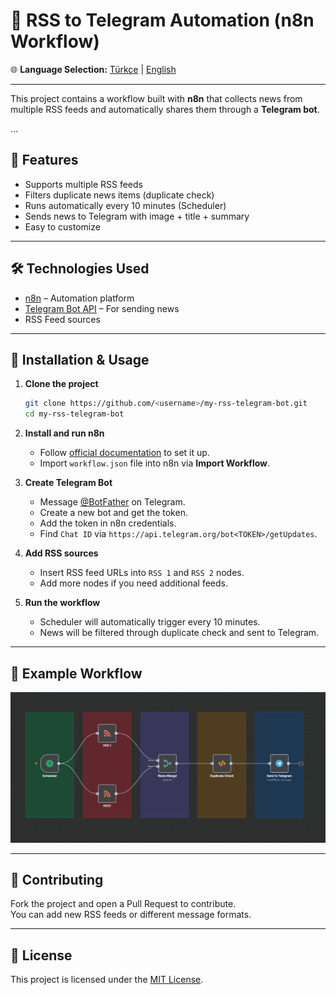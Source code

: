 # 📡 RSS to Telegram Automation (n8n Workflow)

🌐 **Language Selection:** [Türkçe](README.md) | [English](README.en.md)

---

This project contains a workflow built with **n8n** that collects news from multiple RSS feeds and automatically shares them through a **Telegram bot**.

...

## 🚀 Features
- Supports multiple RSS feeds
- Filters duplicate news items (duplicate check)
- Runs automatically every 10 minutes (Scheduler)
- Sends news to Telegram with image + title + summary
- Easy to customize

---

## 🛠️ Technologies Used
- [n8n](https://n8n.io/) – Automation platform
- [Telegram Bot API](https://core.telegram.org/bots/api) – For sending news
- RSS Feed sources

---

## 🔧 Installation & Usage

1. **Clone the project**
   ```bash
   git clone https://github.com/<username>/my-rss-telegram-bot.git
   cd my-rss-telegram-bot
   ```

2. **Install and run n8n**  
   - Follow [official documentation](https://docs.n8n.io/hosting/) to set it up.  
   - Import `workflow.json` file into n8n via **Import Workflow**.

3. **Create Telegram Bot**  
   - Message [@BotFather](https://t.me/BotFather) on Telegram.  
   - Create a new bot and get the token.  
   - Add the token in n8n credentials.  
   - Find `Chat ID` via `https://api.telegram.org/bot<TOKEN>/getUpdates`.

4. **Add RSS sources**  
   - Insert RSS feed URLs into `RSS 1` and `RSS 2` nodes.  
   - Add more nodes if you need additional feeds.

5. **Run the workflow**  
   - Scheduler will automatically trigger every 10 minutes.  
   - News will be filtered through duplicate check and sent to Telegram.

---

## 📸 Example Workflow
![Workflow Diagram](docs/workflow-diagram.png)

---

## 🤝 Contributing
Fork the project and open a Pull Request to contribute.  
You can add new RSS feeds or different message formats.

---

## 📄 License
This project is licensed under the [MIT License](LICENSE).

